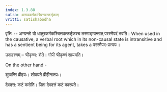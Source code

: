 ```yaml
---
index: 1.3.88
sutra: अणावकर्मकाच्चित्तवत्कर्तृकात्
vritti: satishabodha
---
```



वृत्तिः -- अण्यन्तो यो धातुरकर्मकश्चित्तवत्कर्तृकश्च तस्माद्ण्यन्तात् परस्मैपदं भवति। When used in the causative, a verbal root which in its non-causal state is intransitive and has a sentient being for its agent, takes a परस्मैपद-प्रत्ययः।


उदाहरणम् – श्रीकृष्ण: शेते। गोपी श्रीकृष्णं शाययति।

On the other hand -

शुष्यन्ति व्रीहयः। शोषयते व्रीहीनातपः।

देवदत्त: कटं करोति। पिता देवदत्तं कटं कारयते।

